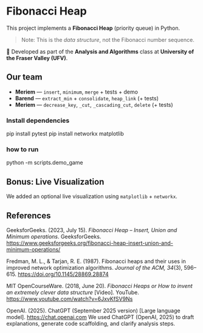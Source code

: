 # Fibonacci Heap 

This project implements a **Fibonacci Heap** (priority queue) in Python.  
> Note: This is the *data structure*, not the Fibonacci number sequence.


📍 Developed as part of the **Analysis and Algorithms** class at **University of the Fraser Valley (UFV)**.

## Our team
- **Meriem** — `insert`, `minimum`, `merge` + tests + demo  
- **Barend** — `extract_min` + `consolidate`, `heap_link` (+ tests)  
- **Meriem** — `decrease_key`, `_cut`, `_cascading_cut`, `delete` (+ tests)

### Install dependencies
pip install pytest
pip install networkx matplotlib


### how to run 
python -m scripts.demo_game
  
## Bonus: Live Visualization
We added an optional live visualization using `matplotlib` + `networkx`.

## References 

GeeksforGeeks. (2023, July 15). *Fibonacci Heap – Insert, Union and Minimum operations*. GeeksforGeeks. https://www.geeksforgeeks.org/fibonacci-heap-insert-union-and-minimum-operations/

Fredman, M. L., & Tarjan, R. E. (1987). Fibonacci heaps and their uses in improved network optimization algorithms. *Journal of the ACM, 34*(3), 596–615. https://doi.org/10.1145/28869.28874

MIT OpenCourseWare. (2018, June 20). *Fibonacci Heaps or How to invent an extremely clever data structure* [Video]. YouTube. https://www.youtube.com/watch?v=6JxvKfSV9Ns

OpenAI. (2025). ChatGPT (September 2025 version) [Large language model]. https://chat.openai.com
We used ChatGPT (OpenAI, 2025) to draft explanations, generate code scaffolding, and clarify analysis steps.
